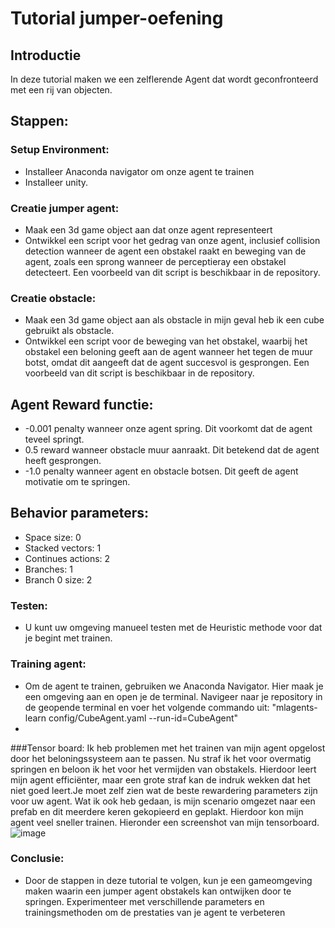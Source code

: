 # Tutorial jumper-oefening


## Introductie
In deze tutorial maken we een zelflerende Agent dat wordt geconfronteerd met een rij van objecten.

## Stappen:

### Setup Environment:
- Installeer Anaconda navigator om onze agent te trainen
- Installeer unity.

### Creatie jumper agent:
- Maak een 3d game object aan dat onze agent representeert
- Ontwikkel een script voor het gedrag van onze agent, inclusief collision detection wanneer de agent een obstakel raakt en beweging van de agent, zoals een sprong wanneer de perceptieray een obstakel detecteert. Een voorbeeld van dit script is beschikbaar in de repository.
  

### Creatie obstacle:
- Maak een 3d game object aan als obstacle in mijn geval heb ik een cube gebruikt als obstacle.
- Ontwikkel een script voor de beweging van het obstakel, waarbij het obstakel een beloning geeft aan de agent wanneer het tegen de muur botst, omdat dit aangeeft dat de agent succesvol is gesprongen. Een voorbeeld van dit script is beschikbaar in de repository.

## Agent Reward functie:
- -0.001 penalty wanneer onze agent spring. Dit voorkomt dat de agent teveel springt.
- 0.5 reward wanneer obstacle muur aanraakt. Dit betekend dat de agent heeft gesprongen.
- -1.0 penalty wanneer agent en obstacle botsen. Dit geeft de agent motivatie om te springen.

## Behavior parameters:
- Space size: 0
- Stacked vectors: 1
- Continues actions: 2
- Branches: 1
- Branch 0 size: 2
### Testen:
- U kunt uw omgeving manueel testen met de Heuristic methode voor dat je begint met trainen.  
  
### Training agent: 
- Om de agent te trainen, gebruiken we Anaconda Navigator. Hier maak je een omgeving aan en open je de terminal. Navigeer naar je repository in de geopende terminal en voer het volgende commando uit: "mlagents-learn config/CubeAgent.yaml --run-id=CubeAgent"
- 
###Tensor board:
Ik heb problemen met het trainen van mijn agent opgelost door het beloningssysteem aan te passen. Nu straf ik het voor overmatig springen en beloon ik het voor het vermijden van obstakels. Hierdoor leert mijn agent efficiënter, maar een grote straf kan de indruk wekken dat het niet goed leert.Je moet zelf zien wat de beste rewardering parameters zijn voor uw agent. Wat ik ook heb gedaan, is mijn scenario omgezet naar een prefab en dit meerdere keren gekopieerd en geplakt. Hierdoor kon mijn agent veel sneller trainen. Hieronder een screenshot van mijn tensorboard.
![image](https://github.com/AP-IT-GH/jumper-assignment-Henried1/assets/96701358/1fc6518e-8d14-4aec-8fcf-a284cc1505c9)



### Conclusie:
- Door de stappen in deze tutorial te volgen, kun je een gameomgeving maken waarin een jumper agent obstakels kan ontwijken door te springen. Experimenteer met verschillende parameters en trainingsmethoden om de prestaties van je agent te verbeteren
